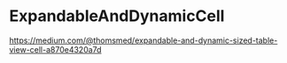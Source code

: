 # ExpandableAndDynamicCell
https://medium.com/@thomsmed/expandable-and-dynamic-sized-table-view-cell-a870e4320a7d
